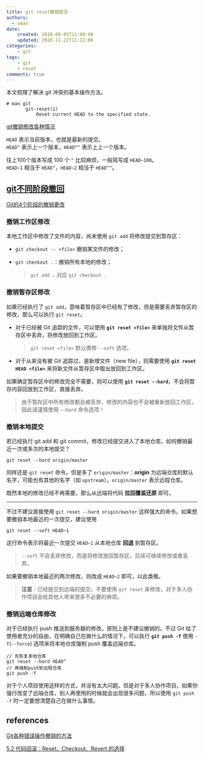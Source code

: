```yaml
---
title: git reset撤销提交
authors:
  - xman
date:
    created: 2018-09-05T11:00:00
    updated: 2020-11-22T11:22:00
categories:
    - git
tags:
    - git
    - reset
comments: true
---
```


本文梳理了解决 git 冲突的基本操作方法。

<!-- more -->

```
# man git
       git-reset(1)
           Reset current HEAD to the specified state.
```

[git撤销修改各种情况](https://cloud.tencent.com/developer/article/1028781)  

`HEAD` 表示当前版本，也就是最新的提交。  
`HEAD^` 表示上一个版本，`HEAD^^` 表示上上一个版本。  

往上100个版本写成 100 个 `^` 比较麻烦，一般简写成 `HEAD~100`。  
`HEAD~1` 相当于 `HEAD^`，`HEAD~2` 相当于 `HEAD^^`。  

## [git不同阶段撤回](http://einverne.github.io/post/2017/12/git-reset.html)

[Git的4个阶段的撤销更改](https://www.fengerzh.com/git-reset/)

### 撤销工作区修改

本地工作区中修改了文件的内容，尚未使用 `git add` 将修改提交到暂存区：

- `git checkout -- <file>` 撤销某文件的修改；  
- `git checkout .`：撤销所有本地的修改；  

    > `git add .` 对应 `git checkout .`

### 撤销暂存区修改

如果已经执行了 `git add`，意味着暂存区中已经有了修改，但是需要丢弃暂存区的修改，那么可以执行 `git reset`。

- 对于已经被 Git 追踪的文件，可以使用 **`git reset <file>`** 来单独将文件从暂存区中丢弃，将修改放回到工作区。  

    > `git reset <file>` 默认携带 `--soft` 选项。

- 对于从来没有被 Git 追踪过，是新增文件（new file），则需要使用 **`git reset HEAD <file>`** 来将新文件从暂存区中取出放回到工作区。  

如果确定暂存区中的修改完全不需要，则可以使用 **`git reset --hard`**，不会将暂存内容回放到工作区，直接丢弃。

> 由于暂存区中所有修改都会被丢弃，修改的内容也不会被重新放回工作区，因此请谨慎使用 `–-hard` 命令选项！

### 撤销本地提交

若已经执行 git add 和 git commit，修改已经提交进入了本地仓库。如何撤销最近一次或多次的本地提交？

```
git reset --hard origin/master
```

同样还是 `git reset` 命令，但是多了 `origin/master`：**origin** 为远端仓库的默认名字，可能也有其他的名字（如 `upstream`），`origin/master` 表示远程仓库。

既然本地的修改已经不再需要，那么从远端将代码 **拉回覆盖还原** 即可。

---

不过不建议直接使用 `git reset --hard origin/master` 这样强大的命令。如果想要撤销本地最近的一次提交，建议使用

```
git reset --soft HEAD~1
```

这行命令表示将最近一次提交 `HEAD~1` 从本地仓库 **回退** 到暂存区。

> `--soft` 不会丢弃修改，而是将修改放回暂存区，后续可继续修改或者丢弃。

如果要撤销本地最近的两次修改，则改成 `HEAD~2` 即可，以此类推。

> **注意**：已经提交到远端的提交，不要使用 `git reset` 来修改，对于多人协作项目会给其他人带来很多不必要的麻烦。

### 撤销远端仓库修改

对于已经执行 push 推送到服务器的修改，原则上是不建议撤销的。不过 Git 给了使用者充分的自由，在明确自己在做什么的情况下，可以执行 **`git push -f`** 使用 `-f`(`--force`) 选项来将本地仓库强制 push 覆盖远端仓库。

```
// 先恢复本地仓库
git reset --hard HEAD^
// 再强制push到远程仓库
git push -f
```

对于个人项目使用这样的方式，并没有太大问题。但是对于多人协作项目，如果你强行改变了远端仓库，别人再使用的时候就会出现很多问题，所以使用 `git push -f` 时一定要想清楚自己在做什么事情。

## references

[Git各种错误操作撤销的方法](https://zhuanlan.zhihu.com/p/28130254)  

[5.2 代码回滚：Reset、Checkout、Revert 的选择](https://github.com/geeeeeeeeek/git-recipes/wiki/5.2-%E4%BB%A3%E7%A0%81%E5%9B%9E%E6%BB%9A%EF%BC%9AReset%E3%80%81Checkout%E3%80%81Revert-%E7%9A%84%E9%80%89%E6%8B%A9)
